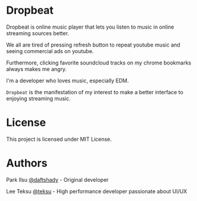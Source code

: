 Dropbeat
========

Dropbeat is online music player that lets you listen to music in online streaming sources better.

We all are tired of pressing refresh button to repeat youtube music and seeing commercial ads on youtube.

Furthermore, clicking favorite soundcloud tracks on my chrome bookmarks always makes me angry.

I'm a developer who loves music, especially EDM. 

`Dropbeat` is the manifestation of my interest to make a better interface to enjoying streaming music.


License
=======

This project is licensed under MIT License.


Authors
=======

Park Ilsu [@daftshady](http://github.com/daftshady) - Original developer 

Lee Teksu [@teksu](http://github.com/teksu) - High performance developer passionate about UI/UX
